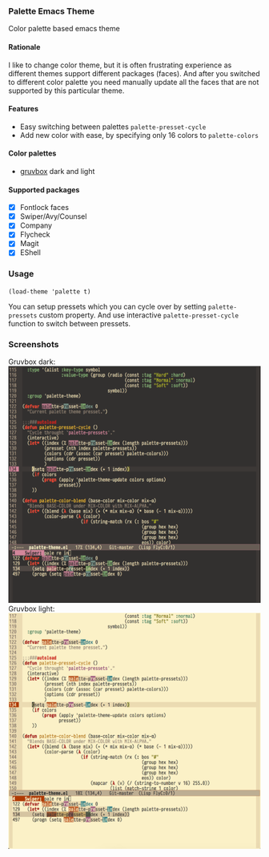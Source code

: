 ### Palette Emacs Theme
Color palette based emacs theme

#### Rationale
I like to change color theme, but it is often frustrating experience as different themes support different packages (faces). And after you switched to different color palette you need manually update all the faces that are not supported by this particular theme.

#### Features
 - Easy switching between palettes `palette-presset-cycle`
 - Add new color with ease, by specifying only 16 colors to `palette-colors`

#### Color palettes
 - [gruvbox](https://github.com/morhetz/gruvbox) dark and light

#### Supported packages
  - [X] Fontlock faces
  - [X] Swiper/Avy/Counsel
  - [X] Company
  - [X] Flycheck
  - [X] Magit
  - [X] EShell

### Usage
```emacs-lisp
(load-theme 'palette t)
```
You can setup pressets which you can cycle over by setting `palette-pressets` custom property. And use interactive `palette-presset-cycle` function to switch between pressets.

### Screenshots
Gruvbox dark:
![gruvbox dark](/imgs/gruvbox-dark.png "gruvbox dark")
Gruvbox light:
![gruvbox light](/imgs/gruvbox-light.png "gruvbox light")
